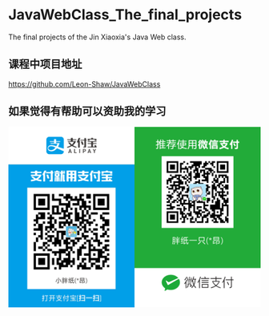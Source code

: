 # JavaWebClass_The_final_projects
The final projects of the  Jin Xiaoxia's Java Web class.

## 课程中项目地址
https://github.com/Leon-Shaw/JavaWebClass

## 如果觉得有帮助可以资助我的学习
![收款码](https://raw.githubusercontent.com/Leon-Shaw/Cathedral-and-Bazaar/master/收款码.jpg)
